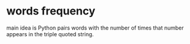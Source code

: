 # words frequency
 main idea is Python pairs words
    with the number of times
    that number appears in the triple quoted string.
